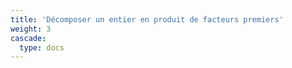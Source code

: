 ```yaml
---
title: 'Décomposer un entier en produit de facteurs premiers'
weight: 3
cascade:
  type: docs
---
```

